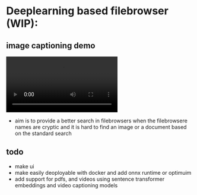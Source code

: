 #  Deeplearning based filebrowser (WIP):

## image captioning demo 
![demo for captioning](./demo.mp4)

- aim is to provide a better search in filebrowsers when the filebrowsere names are cryptic and it is hard to find an image or a document based on the standard search
## todo
- make ui
- make easily deoployable with docker and add onnx runtime or optimuim
- add support for pdfs, and videos using sentence transformer embeddings and video captioning models


